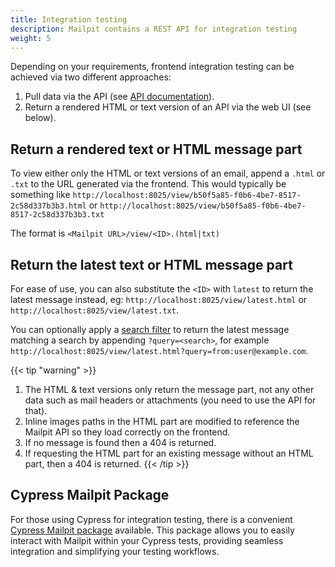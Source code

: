 ```yaml
---
title: Integration testing
description: Mailpit contains a REST API for integration testing
weight: 5
---
```


Depending on your requirements, frontend integration testing can be achieved via two different approaches:

1. Pull data via the API (see [API documentation](../api-v1/)).
2. Return a rendered HTML or text version of an API via the web UI (see below).


## Return a rendered text or HTML message part

To view either only the HTML or text versions of an email, append a `.html` or `.txt` to the URL generated via the frontend. This would typically be something like 
`http://localhost:8025/view/b50f5a85-f0b6-4be7-8517-2c58d337b3b3.html` or `http://localhost:8025/view/b50f5a85-f0b6-4be7-8517-2c58d337b3b3.txt`

The format is `<Mailpit URL>/view/<ID>.(html|txt)`


## Return the latest text or HTML message part

For ease of use, you can also substitute the `<ID>` with `latest` to return the latest message instead, eg: `http://localhost:8025/view/latest.html` or `http://localhost:8025/view/latest.txt`.

You can optionally apply a [search filter](../usage/search-filters/) to return the latest message matching a search by appending `?query=<search>`, for example `http://localhost:8025/view/latest.html?query=from:user@example.com`.

{{< tip "warning" >}}
1. The HTML & text versions only return the message part, not any other data such as mail headers or attachments (you need to use the API for that).
2. Inline images paths in the HTML part are modified to reference the Mailpit API so they load correctly on the frontend.
3. If no message is found then a 404 is returned.
4. If requesting the HTML part for an existing message without an HTML part, then a 404 is returned.
{{< /tip >}}


## Cypress Mailpit Package

For those using Cypress for integration testing, there is a convenient [Cypress Mailpit package](https://www.npmjs.com/package/cypress-mailpit) available. This package allows you to easily interact with Mailpit within your Cypress tests, providing seamless integration and simplifying your testing workflows.

